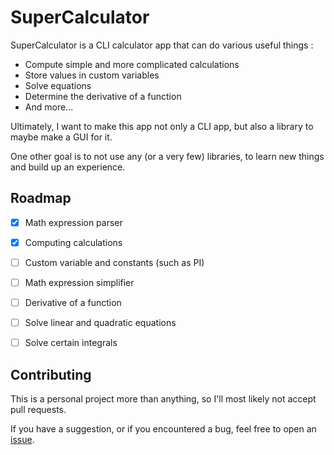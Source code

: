 # SuperCalculator

SuperCalculator is a CLI calculator app that can do various useful things :
  - Compute simple and more complicated calculations
  - Store values in custom variables
  - Solve equations
  - Determine the derivative of a function
  - And more...

Ultimately, I want to make this app not only a CLI app, but also a library to maybe
make a GUI for it.

One other goal is to not use any (or a very few) libraries, to learn new things and
build up an experience.


## Roadmap
  - [x] Math expression parser
  - [x] Computing calculations
  - [ ] Custom variable and constants (such as PI)
  - [ ] Math expression simplifier
  - [ ] Derivative of a function
  - [ ] Solve linear and quadratic equations
  - [ ] Solve certain integrals


## Contributing 
  This is a personal project more than anything, so I'll most likely not accept pull requests.
  
  If you have a suggestion, or if you encountered a bug, feel free to open an [issue](https://github.com/leo-210/SuperCalculator/issues).
 
